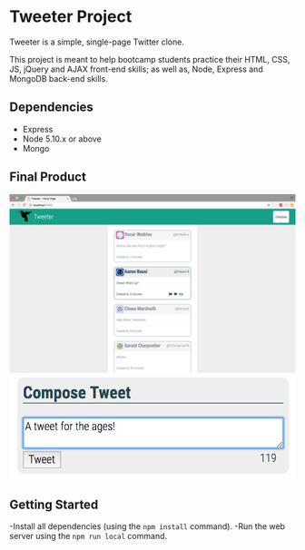 # Tweeter Project

Tweeter is a simple, single-page Twitter clone.

This project is meant to help bootcamp students practice their HTML, CSS, JS, jQuery and AJAX front-end skills; as well as, Node, Express and MongoDB back-end skills.

## Dependencies

- Express
- Node 5.10.x or above
- Mongo

## Final Product

!["Tweeter homepage"](https://github.com/Wisara8/tweeter/blob/master/docs/Tweet%20Home%20Page.png?raw=true)
!["Compose box"](https://github.com/Wisara8/tweeter/blob/master/docs/Compose%20Box.png?raw=true)

## Getting Started

-Install all dependencies (using the `npm install` command).
-Run the web server using the `npm run local` command.
